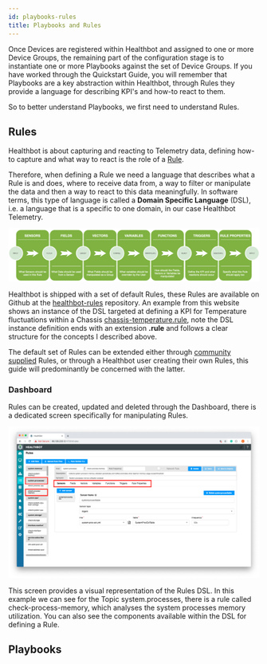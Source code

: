 ```yaml
---
id: playbooks-rules
title: Playbooks and Rules
---
```


Once Devices are registered within Healthbot and assigned to one or more Device Groups, the remaining part of the configuration stage is to instantiate one or more Playbooks against the set of Device Groups. If you have worked through the Quickstart Guide, you will remember that Playbooks are a key abstraction within Healthbot, through Rules they provide a language for describing KPI's and how-to react to them.

So to better understand Playbooks, we first need to understand Rules.

## Rules

Healthbot is about capturing and reacting to Telemetry data, defining how-to capture and what way to react is the role of a [Rule](glossary#rule).

Therefore, when defining a Rule we need a language that describes what a Rule is and does, where to receive data from, a way to filter or manipulate the data and then a way to react to this data meaningfully. In software terms, this type of language is called a **Domain Specific Language** (DSL), i.e. a language that is a specific to one domain, in our case Healthbot Telemetry.

![Rules Components](assets/rules/rule-components.png)

Healthbot is shipped with a set of default Rules, these Rules are available on Github at the [healthbot-rules](https://github.com/Juniper/healthbot-rules) repository. An example from this website shows an instance of the DSL targeted at defining a KPI for Temperature fluctuations within a Chassis [chassis-temperature.rule](https://raw.githubusercontent.com/Juniper/healthbot-rules/master/juniper_official/Chassis/chassis-temperature.rule), note the DSL instance definition ends with an extension **.rule** and follows a clear structure for the concepts I described above.

The default set of Rules can be extended either through [community supplied](https://github.com/Juniper/healthbot-rules/tree/master/community_supplied) Rules, or through a Healthbot user creating their own Rules, this guide will predominantly be concerned with the latter.

### Dashboard

Rules can be created, updated and deleted through the Dashboard, there is a dedicated screen specifically for manipulating Rules.

![Rules Overview](assets/rules/rules-overview.png)

This screen provides a visual representation of the Rules DSL. In this example we can see for the Topic system.processes, there is a rule called check-process-memory, which analyses the system processes memory utilization. You can also see the components available within the DSL for defining a Rule.

## Playbooks
